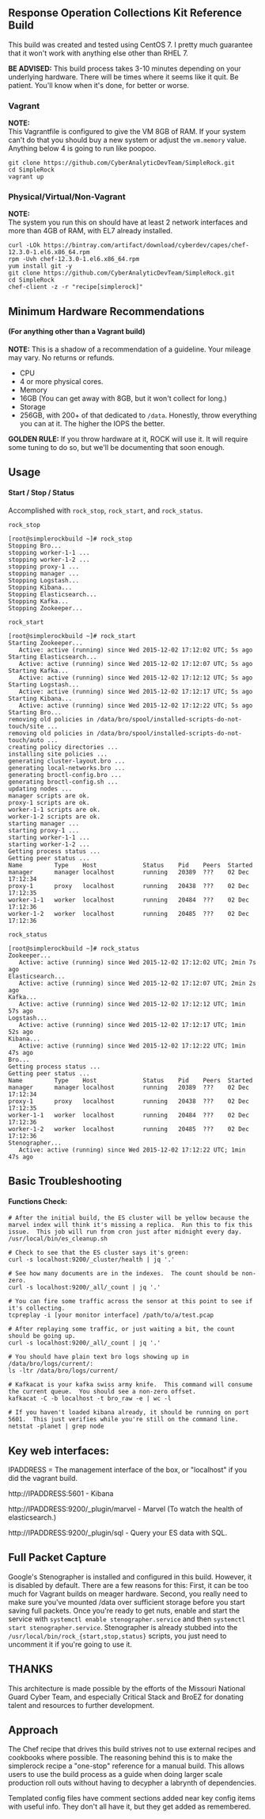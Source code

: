 ## Response Operation Collections Kit Reference Build

This build was created and tested using CentOS 7. I pretty much guarantee that it won't work with anything else other than RHEL 7.

**BE ADVISED:**  This build process takes 3-10 minutes depending on your underlying hardware.  There will be times where it seems like it quit.  Be patient.  You'll know when it's done, for better or worse.

### Vagrant
**NOTE:**   
This Vagrantfile is configured to give the VM 8GB of RAM.  If your system can't do that you should buy a new system or adjust the `vm.memory` value.  Anything below 4 is going to run like poopoo.
``` 
git clone https://github.com/CyberAnalyticDevTeam/SimpleRock.git
cd SimpleRock
vagrant up
```

### Physical/Virtual/Non-Vagrant
**NOTE:**   
The system you run this on should have at least 2 network interfaces and more than 4GB of RAM, with EL7 already installed.
```
curl -LOk https://bintray.com/artifact/download/cyberdev/capes/chef-12.3.0-1.el6.x86_64.rpm
rpm -Uvh chef-12.3.0-1.el6.x86_64.rpm
yum install git -y
git clone https://github.com/CyberAnalyticDevTeam/SimpleRock.git
cd SimpleRock
chef-client -z -r "recipe[simplerock]"
```

## Minimum Hardware Recommendations 
#### (For anything other than a Vagrant build)

**NOTE:** This is a shadow of a recommendation of a guideline.  Your mileage may vary.  No returns or refunds.

*  CPU
  *  4 or more physical cores.  
*  Memory
  *  16GB (You can get away with 8GB, but it won't collect for long.)
*  Storage
  *  256GB, with 200+ of that dedicated to `/data`. Honestly, throw everything you can at it.  The higher the IOPS the better.

**GOLDEN RULE:** If you throw hardware at it, ROCK will use it.  It will require some tuning to do so, but we'll be documenting that soon enough.

## Usage

#### Start / Stop / Status
Accomplished with `rock_stop`, `rock_start`, and `rock_status`.


`rock_stop`
```
[root@simplerockbuild ~]# rock_stop
Stopping Bro...
stopping worker-1-1 ...
stopping worker-1-2 ...
stopping proxy-1 ...
stopping manager ...
Stopping Logstash...
Stopping Kibana...
Stopping Elasticsearch...
Stopping Kafka...
Stopping Zookeeper...
```

`rock_start`
```
[root@simplerockbuild ~]# rock_start
Starting Zookeeper...
   Active: active (running) since Wed 2015-12-02 17:12:02 UTC; 5s ago
Starting Elasticsearch...
   Active: active (running) since Wed 2015-12-02 17:12:07 UTC; 5s ago
Starting Kafka...
   Active: active (running) since Wed 2015-12-02 17:12:12 UTC; 5s ago
Starting Logstash...
   Active: active (running) since Wed 2015-12-02 17:12:17 UTC; 5s ago
Starting Kibana...
   Active: active (running) since Wed 2015-12-02 17:12:22 UTC; 5s ago
Starting Bro...
removing old policies in /data/bro/spool/installed-scripts-do-not-touch/site ...
removing old policies in /data/bro/spool/installed-scripts-do-not-touch/auto ...
creating policy directories ...
installing site policies ...
generating cluster-layout.bro ...
generating local-networks.bro ...
generating broctl-config.bro ...
generating broctl-config.sh ...
updating nodes ...
manager scripts are ok.
proxy-1 scripts are ok.
worker-1-1 scripts are ok.
worker-1-2 scripts are ok.
starting manager ...
starting proxy-1 ...
starting worker-1-1 ...
starting worker-1-2 ...
Getting process status ...
Getting peer status ...
Name         Type    Host             Status    Pid    Peers  Started
manager      manager localhost        running   20389  ???    02 Dec 17:12:34
proxy-1      proxy   localhost        running   20438  ???    02 Dec 17:12:35
worker-1-1   worker  localhost        running   20484  ???    02 Dec 17:12:36
worker-1-2   worker  localhost        running   20485  ???    02 Dec 17:12:36
```

`rock_status`
```
[root@simplerockbuild ~]# rock_status
Zookeeper...
   Active: active (running) since Wed 2015-12-02 17:12:02 UTC; 2min 7s ago
Elasticsearch...
   Active: active (running) since Wed 2015-12-02 17:12:07 UTC; 2min 2s ago
Kafka...
   Active: active (running) since Wed 2015-12-02 17:12:12 UTC; 1min 57s ago
Logstash...
   Active: active (running) since Wed 2015-12-02 17:12:17 UTC; 1min 52s ago
Kibana...
   Active: active (running) since Wed 2015-12-02 17:12:22 UTC; 1min 47s ago
Bro...
Getting process status ...
Getting peer status ...
Name         Type    Host             Status    Pid    Peers  Started
manager      manager localhost        running   20389  ???    02 Dec 17:12:34
proxy-1      proxy   localhost        running   20438  ???    02 Dec 17:12:35
worker-1-1   worker  localhost        running   20484  ???    02 Dec 17:12:36
worker-1-2   worker  localhost        running   20485  ???    02 Dec 17:12:36
Stenographer...
   Active: active (running) since Wed 2015-12-02 17:12:22 UTC; 1min 47s ago
```

## Basic Troubleshooting
    
#### Functions Check:
```
# After the initial build, the ES cluster will be yellow because the marvel index will think it's missing a replica.  Run this to fix this issue.  This job will run from cron just after midnight every day.
/usr/local/bin/es_cleanup.sh

# Check to see that the ES cluster says it's green:
curl -s localhost:9200/_cluster/health | jq '.'

# See how many documents are in the indexes.  The count should be non-zero.
curl -s localhost:9200/_all/_count | jq '.'

# You can fire some traffic across the sensor at this point to see if it's collecting.
tcpreplay -i [your monitor interface] /path/to/a/test.pcap

# After replaying some traffic, or just waiting a bit, the count should be going up.
curl -s localhost:9200/_all/_count | jq '.'

# You should have plain text bro logs showing up in /data/bro/logs/current/:
ls -ltr /data/bro/logs/current/

# Kafkacat is your kafka swiss army knife.  This command will consume the current queue.  You should see a non-zero offset.
kafkacat -C -b localhost -t bro_raw -e | wc -l

# If you haven't loaded kibana already, it should be running on port 5601.  This just verifies while you're still on the command line.
netstat -planet | grep node
```

## Key web interfaces:
    
IPADDRESS = The management interface of the box, or "localhost" if you did the vagrant build.

http://IPADDRESS:5601 - Kibana

http://IPADDRESS:9200/_plugin/marvel - Marvel (To watch the health of elasticsearch.)

http://IPADDRESS:9200/_plugin/sql - Query your ES data with SQL.

## Full Packet Capture
   
Google's Stenographer is installed and configured in this build.  However, it is disabled by default.  There are a few reasons for this: First, it can be too much for Vagrant builds on meager hardware.  Second, you really need to make sure you've mounted /data over sufficient storage before you start saving full packets.  Once you're ready to get nuts, enable and start the service with `systemctl enable stenographer.service` and then `systemctl start stenographer.service`.  Stenographer is already stubbed into the `/usr/local/bin/rock_{start,stop,status}` scripts, you just need to uncomment it if you're going to use it. 

## THANKS
   
This architecture is made possible by the efforts of the Missouri National Guard Cyber Team, and especially Critical Stack and BroEZ for donating talent and resources to further development.


## Approach
   
The Chef recipe that drives this build strives not to use external recipes and cookbooks where possible.  The reasoning behind this is to make the simplerock recipe a "one-stop" reference for a manual build.  This allows users to use the build process as a guide when doing larger scale production roll outs without having to decypher a labrynth of dependencies.

Templated config files have comment sections added near key config items with useful info.  They don't all have it, but they get added as remembered.


